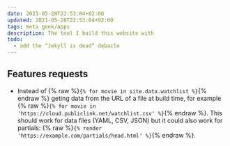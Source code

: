 ```yaml
---
date: 2021-05-28T22:53:04+02:00
updated: 2021-05-28T22:53:04+02:00
tags: meta geek/apps
description: The tool I build this website with
todo:
  - add the “Jekyll is dead” debacle
---
```

## Features requests

- Instead of {% raw %}`{% for movie in site.data.watchlist %}`{% endraw %} geting data from the URL of a file at build time, for example {% raw %}`{% for movie in 'https://cloud.publiclink.net/watchlist.csv' %}`{% endraw %}. This should work for data files (YAML, CSV, JSON) but it could also work for partials: {% raw %}`{% render 'https://example.com/partials/head.html' %}`{% endraw %}.